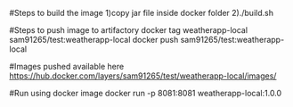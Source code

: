 #Steps to build the image
1)copy jar file inside docker folder
2)./build.sh

#Steps to push image to artifactory
docker tag weatherapp-local sam91265/test:weatherapp-local
docker push sam91265/test:weatherapp-local

#Images pushed available here
https://hub.docker.com/layers/sam91265/test/weatherapp-local/images/

#Run using docker image
docker run -p 8081:8081 weatherapp-local:1.0.0